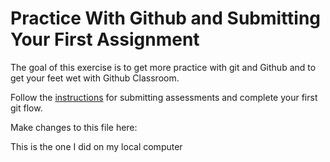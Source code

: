 # Practice With Github and Submitting Your First Assignment

The goal of this exercise is to get more practice with git and Github and to get your feet wet with Github Classroom.

Follow the [instructions](https://github.com/LEARNAcademy/Syllabus/blob/master/tools_and_resources/assessments.md) for submitting assessments and complete your first git flow.


Make changes to this file here:


This is the one I did on my local computer

